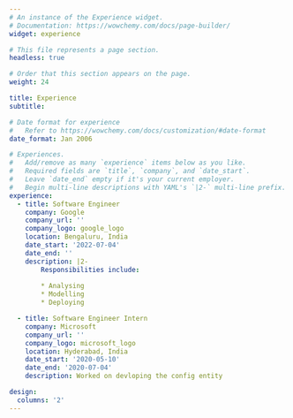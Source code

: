 ```yaml
---
# An instance of the Experience widget.
# Documentation: https://wowchemy.com/docs/page-builder/
widget: experience

# This file represents a page section.
headless: true

# Order that this section appears on the page.
weight: 24

title: Experience
subtitle:

# Date format for experience
#   Refer to https://wowchemy.com/docs/customization/#date-format
date_format: Jan 2006

# Experiences.
#   Add/remove as many `experience` items below as you like.
#   Required fields are `title`, `company`, and `date_start`.
#   Leave `date_end` empty if it's your current employer.
#   Begin multi-line descriptions with YAML's `|2-` multi-line prefix.
experience:
  - title: Software Engineer
    company: Google 
    company_url: ''
    company_logo: google_logo
    location: Bengaluru, India
    date_start: '2022-07-04'
    date_end: ''
    description: |2-
        Responsibilities include:
        
        * Analysing
        * Modelling
        * Deploying

  - title: Software Engineer Intern
    company: Microsoft
    company_url: ''
    company_logo: microsoft_logo
    location: Hyderabad, India
    date_start: '2020-05-10'
    date_end: '2020-07-04'
    description: Worked on devloping the config entity

design:
  columns: '2'
---
```

